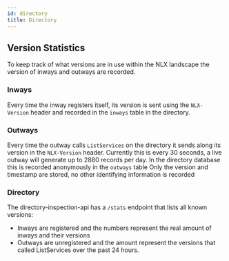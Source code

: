 ```yaml
---
id: directory
title: Directory
---
```


## Version Statistics

To keep track of what versions are in use within the NLX landscape the version of inways and outways are recorded.
### Inways

Every time the inway registers itself, its version is sent using the `NLX-Version` header and recorded in the `inways` table in the directory. 

### Outways

Every time the outway calls `ListServices` on the directory it sends along its version in the `NLX-Version` header.
Currently this is every 30 seconds, a live outway will generate up to 2880 records per day.
In the directory database this is recorded anonymously in the `outways` table
Only the version and timestamp are stored, no other identifying information is recorded

### Directory

The directory-inspection-api has a `/stats` endpoint that lists all known versions:
- Inways are registered and the numbers represent the real amount of inways and their versions
- Outways are unregistered and the amount represent the versions that called ListServices over the past 24 hours.
